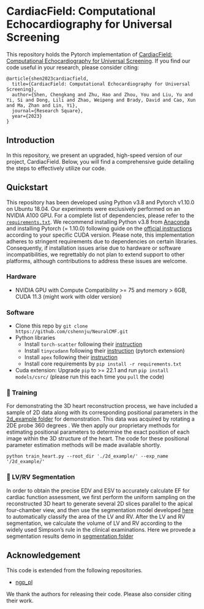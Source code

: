 # CardiacField: Computational Echocardiography for Universal Screening

This repository holds the Pytorch implementation of [CardiacField: Computational Echocardiography for Universal Screening](https://njuvision.github.io/CardiacField/). If you find our code useful in your research, please consider citing:

```
@article{shen2023cardiacfield,
  title={CardiacField: Computational Echocardiography for Universal Screening},
  author={Shen, Chengkang and Zhu, Hao and Zhou, You and Liu, Yu and Yi, Si and Dong, Lili and Zhao, Weipeng and Brady, David and Cao, Xun and Ma, Zhan and Lin, Yi},
  journal={Research Square},
  year={2023}
}
```

## Introduction
In this repository, we present an upgraded, high-speed version of our project, CardiacField. Below, you will find a comprehensive guide detailing the steps to effectively utilize our code.

## Quickstart
This repository has been developed using Python v3.8 and Pytorch v1.10.0 on Ubuntu 18.04. Our experiments were exclusively performed on an NVIDIA A100 GPU. For a complete list of dependencies, please refer to the [`requirements.txt`](requirements.txt). We recommend installing Python v3.8 from [Anaconda](https://www.anaconda.com/) and installing Pytorch (= 1.10.0) following guide on the [official instructions](https://pytorch.org/) according to your specific CUDA version. Please note, this implementation adheres to stringent requirements due to dependencies on certain libraries. Consequently, if installation issues arise due to hardware or software incompatibilities, we regrettably do not plan to extend support to other platforms, although contributions to address these issues are welcome.
### Hardware
* NVIDIA GPU with Compute Compatibility >= 75 and memory > 6GB, CUDA 11.3 (might work with older version)

### Software
* Clone this repo by `git clone https://github.com/cshennju/NeuralCMF.git`
* Python libraries
    * Install `torch-scatter` following their [instruction](https://github.com/rusty1s/pytorch_scatter#installation)
    * Install `tinycudann` following their [instruction](https://github.com/NVlabs/tiny-cuda-nn#pytorch-extension) (pytorch extension)
    * Install `apex` following their [instruction](https://github.com/NVIDIA/apex#linux)
    * Install core requirements by `pip install -r requirements.txt`
* Cuda extension: Upgrade `pip` to >= 22.1 and run `pip install models/csrc/` (please run this each time you `pull` the code)

### :key: Training
For demonstrating the 3D heart reconstruction process, we have included a sample of 2D data along with its corresponding positional parameters in the [2d_example folder](2d_example) for demonstration. This data was acquired by rotating a 2DE probe 360 degrees . We then apply our proprietary methods for estimating positional parameters to determine the exact position of each image within the 3D structure of the heart. The code for these positional parameter estimation methods will be made available shortly.

```
python train_heart.py --root_dir './2d_example/' --exp_name '/2d_example/'
```

### :key: LV/RV Segmentation
In order to obtain the precise EDV and ESV to accurately calculate EF for cardiac function assessment, we first perform the uniform sampling on the reconstructed 3D heart to generate several 2D slices parallel to the apical four-chamber view, and then use the segmentation model developed [here](https://github.com/ys830/mmsegmentation) to automatically classify the area of the LV and RV. After the LV and RV segmentation, we calculate the volume of LV and RV according to the widely used Simpson’s rule in the clinical examinations. Here we provede a segmentation results demo in [segmentation folder](segmentation)

## Acknowledgement
This code is extended from the following repositories.
- [ngp_pl](https://github.com/kwea123/ngp_pl)

We thank the authors for releasing their code. Please also consider citing their work.